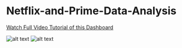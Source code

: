 # Netflix-and-Prime-Data-Analysis
[Watch Full Video Tutorial of this Dashboard](https://youtu.be/KMDfqiu4Gc0?si=mKQGwqLvFQCjXpM2)

![alt text](https://i.ibb.co/PgcJy23/primeyoutube-thumbnail.png)
![alt text](https://i.ibb.co/crSh7QC/Copy-of-Netflix.png)

